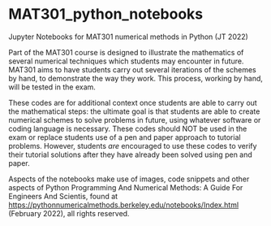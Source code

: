 # MAT301_python_notebooks
Jupyter Notebooks for MAT301 numerical methods in Python (JT 2022)

Part of the MAT301 course is designed to illustrate the mathematics of several numerical techniques which students may encounter in future.
MAT301 aims to have students carry out several iterations of the schemes by hand, to demonstrate the way they work. This process, working by hand, will be tested in the exam.

These codes are for additional context once students are able to carry out the mathematical steps: the ultimate goal is that students are able to create numerical schemes to solve problems in future, using whatever software or coding language is necessary. 
These codes should NOT be used in the exam or replace students use of a pen and paper approach to tutorial problems. However, students *are* encouraged to use these codes to verify their tutorial solutions after they have already been solved using pen and paper.

Aspects of the notebooks make use of images, code snippets and other aspects of Python Programming And Numerical Methods: A Guide For Engineers And Scientis, found at https://pythonnumericalmethods.berkeley.edu/notebooks/Index.html (February 2022), all rights reserved.